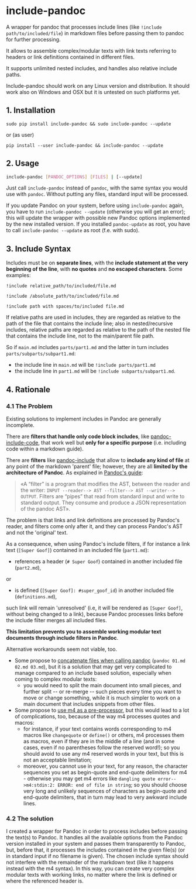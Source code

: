 # include-pandoc

A wrapper for pandoc that processes include lines (like `!include path/to/included/file`) in markdown files before passing them to pandoc for further processing. 

It allows to assemble complex/modular texts with link texts referring to headers or link definitions contained in different files. 

It supports unlimited nested includes, and handles also relative include paths.

Include-pandoc should work on any Linux version and distribution. It should work also on Windows and OSX but it is untested on such platforms yet.

## 1. Installation

`sudo pip install include-pandoc && sudo include-pandoc --update`

or (as user)

`pip install --user include-pandoc && include-pandoc --update`

## 2. Usage

```bash
include-pandoc [PANDOC_OPTIONS] [FILES] | [--update]
```

Just call `include-pandoc` instead of `pandoc`, with the same syntax you would use with `pandoc`. Without putting any files, standard input will be processed.

If you update Pandoc on your system, before using `include-pandoc` again, you have to run `include-pandoc --update` (otherwise you will get an error); this will update the wrapper with possible new Pandoc options implemented by the new installed version. If you installed `pandoc-update` as root, you have to call `include-pandoc --update` as root (f.e. with sudo).

## 3. Include Syntax

Includes must be on **separate lines**, with the **include statement at the very beginning of the line**, with **no quotes** and **no escaped characters**. Some examples:

`!include relative_path/to/included/file.md`

`!include /absolute_path/to/included/file.md`

`!include path with spaces/to/included file.md`

If relative paths are used in includes, they are regarded as relative to the path of the file that contains the include line; also in nested/recursive includes, relative paths are regarded as relative to the path of the nested file that contains the include line, not to the main/parent file path.

So if `main.md` includes `parts/part1.md` and the latter in turn includes `parts/subparts/subpart1.md`:

- the include line in `main.md` will be `!include parts/part1.md`
- the include line in `part1.md` will be `!include subparts/subpart1.md`.

## 4. Rationale

### 4.1 The Problem

Existing solutions to implement includes in Pandoc are generally incomplete.

There are **filters that handle only code block includes**, like [pandoc-include-code](https://github.com/owickstrom/pandoc-include-code), that work well but **only for a specific purpose** (i.e. including code within a markdown guide).

There are **filters** like [pandoc-include](https://pypi.org/project/pandoc-include/) that allow to **include any kind of file** at any point of the markdown 'parent' file; however, they are all **limited by the architecture of Pandoc**.
As explained in [Pandoc's guide](https://pandoc.org/filters.html):

>«A “filter” is a program that modifies the AST, between the reader and the writer:
`INPUT --reader--> AST --filter--> AST --writer--> OUTPUT`.
Filters are “pipes” that read from standard input and write to standard output. They consume and produce a JSON representation of the pandoc AST».

The problem is that links and link definitions are processed by Pandoc's reader, and filters come only after it, and they can process Pandoc's AST and not the 'original' text.

As a consequence, when using Pandoc's include filters, if for instance a link text (`[Super Goof]`) contained in an included file (`part1.md`):

- references a header (`# Super Goof`) contained in another included file (`part2.md`), 

or 

- is defined (`[Super Goof]: #super_goof_id`) in another included file (`definitions.md`), 

such link will remain 'unresolved' (i.e, it will be rendered as `[Super Goof]`, without being changed to a link), because Pandoc processes links before the include filter merges all included files.

**This limitation prevents you to assemble working modular text documents through include filters in Pandoc**. 

Alternative workarounds seem not viable, too.

- Some propose to [concatenate files when calling pandoc](https://stackoverflow.com/a/5529508) (`pandoc 01.md 02.md 03.md`), but it is a solution that may get very complicated to manage compared to an include based solution, especially when coming to complex modular texts:
    - you would need to split the main document into small pieces, and further split -- or re-merge -- such pieces every time you want to move or change something, while it is much simpler to work on a main document that includes snippets from other files.   
- Some propose to [use m4 as a pre-processor](https://stackoverflow.com/a/36104553), but this would lead to a lot of complications, too, because of the way m4 processes quotes and macros:
    - for instance, if your text contains words corresponding to m4 macros like `changequote` or `define()` or others, m4 processes them as macros, even if they are in the middle of a line (and in some cases, even if no parentheses follow the reserved word!); so you should avoid to use any m4 reserved words in your text, but this is not an acceptable limitation; 
    - moreover, you cannot use in your text, for any reason, the character sequences you set as begin-quote and end-quote delimiters for m4 - otherwise you may get m4 errors like `dangling quote error-->m4:stdin:2: ERROR: end of file in string`; so you should choose very long and unlikely sequences of characters as begin-quote and end-quote delimiters, that in turn may lead to very awkward include lines.

### 4.2 The solution

I created a wrapper for Pandoc in order to process includes before passing the text(s) to Pandoc. It handles all the available options from the Pandoc version installed in your system and passes them transparently to Pandoc, but, before that, it processes the includes contained in the given file(s) (or in standard input if no filename is given). The chosen include syntax should not interfere with the remainder of the markdown text (like it happens instead with the m4 syntax).
In this way, you can create very complex modular texts with working links, no matter where the link is defined or where the referenced header is.


